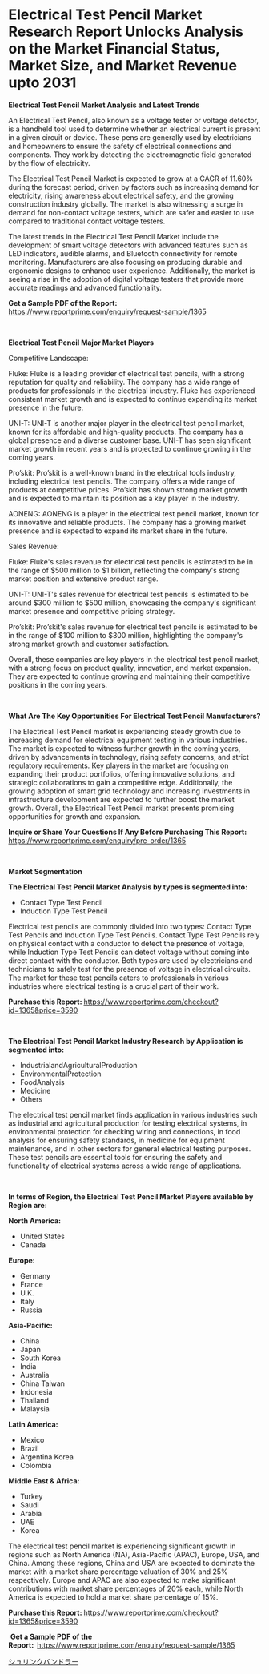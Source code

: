 <p><h1>Electrical Test Pencil Market Research Report Unlocks Analysis on the Market Financial Status, Market Size, and Market Revenue upto 2031</h1></p><p><strong>Electrical Test Pencil Market Analysis and Latest Trends</strong></p>
<p><p>An Electrical Test Pencil, also known as a voltage tester or voltage detector, is a handheld tool used to determine whether an electrical current is present in a given circuit or device. These pens are generally used by electricians and homeowners to ensure the safety of electrical connections and components. They work by detecting the electromagnetic field generated by the flow of electricity.</p><p>The Electrical Test Pencil Market is expected to grow at a CAGR of 11.60% during the forecast period, driven by factors such as increasing demand for electricity, rising awareness about electrical safety, and the growing construction industry globally. The market is also witnessing a surge in demand for non-contact voltage testers, which are safer and easier to use compared to traditional contact voltage testers.</p><p>The latest trends in the Electrical Test Pencil Market include the development of smart voltage detectors with advanced features such as LED indicators, audible alarms, and Bluetooth connectivity for remote monitoring. Manufacturers are also focusing on producing durable and ergonomic designs to enhance user experience. Additionally, the market is seeing a rise in the adoption of digital voltage testers that provide more accurate readings and advanced functionality.</p></p>
<p><strong>Get a Sample PDF of the Report:&nbsp;</strong> <a href="https://www.reportprime.com/enquiry/request-sample/1365">https://www.reportprime.com/enquiry/request-sample/1365</a></p>
<p>&nbsp;</p>
<p><strong>Electrical Test Pencil Major Market Players</strong></p>
<p><p>Competitive Landscape:</p><p>Fluke: Fluke is a leading provider of electrical test pencils, with a strong reputation for quality and reliability. The company has a wide range of products for professionals in the electrical industry. Fluke has experienced consistent market growth and is expected to continue expanding its market presence in the future.</p><p>UNI-T: UNI-T is another major player in the electrical test pencil market, known for its affordable and high-quality products. The company has a global presence and a diverse customer base. UNI-T has seen significant market growth in recent years and is projected to continue growing in the coming years.</p><p>Pro’skit: Pro’skit is a well-known brand in the electrical tools industry, including electrical test pencils. The company offers a wide range of products at competitive prices. Pro’skit has shown strong market growth and is expected to maintain its position as a key player in the industry.</p><p>AONENG: AONENG is a player in the electrical test pencil market, known for its innovative and reliable products. The company has a growing market presence and is expected to expand its market share in the future.</p><p>Sales Revenue:</p><p>Fluke: Fluke's sales revenue for electrical test pencils is estimated to be in the range of $500 million to $1 billion, reflecting the company's strong market position and extensive product range.</p><p>UNI-T: UNI-T's sales revenue for electrical test pencils is estimated to be around $300 million to $500 million, showcasing the company's significant market presence and competitive pricing strategy.</p><p>Pro’skit: Pro’skit's sales revenue for electrical test pencils is estimated to be in the range of $100 million to $300 million, highlighting the company's strong market growth and customer satisfaction.</p><p>Overall, these companies are key players in the electrical test pencil market, with a strong focus on product quality, innovation, and market expansion. They are expected to continue growing and maintaining their competitive positions in the coming years.</p></p>
<p>&nbsp;</p>
<p><strong>What Are The Key Opportunities For Electrical Test Pencil Manufacturers?</strong></p>
<p><p>The Electrical Test Pencil market is experiencing steady growth due to increasing demand for electrical equipment testing in various industries. The market is expected to witness further growth in the coming years, driven by advancements in technology, rising safety concerns, and strict regulatory requirements. Key players in the market are focusing on expanding their product portfolios, offering innovative solutions, and strategic collaborations to gain a competitive edge. Additionally, the growing adoption of smart grid technology and increasing investments in infrastructure development are expected to further boost the market growth. Overall, the Electrical Test Pencil market presents promising opportunities for growth and expansion.</p></p>
<p><strong>Inquire or Share Your Questions If Any Before Purchasing This Report:</strong> <a href="https://www.reportprime.com/enquiry/pre-order/1365">https://www.reportprime.com/enquiry/pre-order/1365</a></p>
<p>&nbsp;</p>
<p><strong>Market Segmentation</strong></p>
<p><strong>The Electrical Test Pencil Market Analysis by types is segmented into:</strong></p>
<p><ul><li>Contact Type Test Pencil</li><li>Induction Type Test Pencil</li></ul></p>
<p><p>Electrical test pencils are commonly divided into two types: Contact Type Test Pencils and Induction Type Test Pencils. Contact Type Test Pencils rely on physical contact with a conductor to detect the presence of voltage, while Induction Type Test Pencils can detect voltage without coming into direct contact with the conductor. Both types are used by electricians and technicians to safely test for the presence of voltage in electrical circuits. The market for these test pencils caters to professionals in various industries where electrical testing is a crucial part of their work.</p></p>
<p><strong>Purchase this Report:&nbsp;</strong><a href="https://www.reportprime.com/checkout?id=1365&price=3590">https://www.reportprime.com/checkout?id=1365&price=3590</a></p>
<p>&nbsp;</p>
<p><strong>The Electrical Test Pencil Market Industry Research by Application is segmented into:</strong></p>
<p><ul><li>IndustrialandAgriculturalProduction</li><li>EnvironmentalProtection</li><li>FoodAnalysis</li><li>Medicine</li><li>Others</li></ul></p>
<p><p>The electrical test pencil market finds application in various industries such as industrial and agricultural production for testing electrical systems, in environmental protection for checking wiring and connections, in food analysis for ensuring safety standards, in medicine for equipment maintenance, and in other sectors for general electrical testing purposes. These test pencils are essential tools for ensuring the safety and functionality of electrical systems across a wide range of applications.</p></p>
<p>&nbsp;</p>
<p><strong>In terms of Region, the Electrical Test Pencil Market Players available by Region are:</strong></p>
<p>
    <p> <strong> North America: </strong>
        <ul>
            <li>United States</li>
            <li>Canada</li>
        </ul>
        </p> 
    <p> <strong> Europe: </strong>
        <ul>
            <li>Germany</li>
            <li>France</li>
            <li>U.K.</li>
            <li>Italy</li>
            <li>Russia</li>
        </ul>
        </p> 
    <p> <strong> Asia-Pacific: </strong>
        <ul>
            <li>China</li>
            <li>Japan</li>
            <li>South Korea</li>
            <li>India</li>
            <li>Australia</li>
            <li>China Taiwan</li>
            <li>Indonesia</li>
            <li>Thailand</li>
            <li>Malaysia</li>
        </ul>
        </p> 
    <p> <strong> Latin America: </strong>
        <ul>
            <li>Mexico</li>
            <li>Brazil</li>
            <li>Argentina Korea</li>
            <li>Colombia</li>
        </ul>
        </p> 
    <p> <strong> Middle East & Africa: </strong>
        <ul>
            <li>Turkey</li>
            <li>Saudi</li>
            <li>Arabia</li>
            <li>UAE</li>
            <li>Korea</li>
        </ul>
    </p>
    </p>
<p><p>The electrical test pencil market is experiencing significant growth in regions such as North America (NA), Asia-Pacific (APAC), Europe, USA, and China. Among these regions, China and USA are expected to dominate the market with a market share percentage valuation of 30% and 25% respectively. Europe and APAC are also expected to make significant contributions with market share percentages of 20% each, while North America is expected to hold a market share percentage of 15%.</p></p>
<p><strong>Purchase this Report: </strong><a href="https://www.reportprime.com/checkout?id=1365&price=3590">https://www.reportprime.com/checkout?id=1365&price=3590</a></p>
<p>&nbsp;<strong>Get a Sample PDF of the Report:&nbsp;&nbsp;</strong><a href="https://www.reportprime.com/enquiry/request-sample/1365">https://www.reportprime.com/enquiry/request-sample/1365</a></p>
<p><strong></strong></p>
<p><p><a href="https://github.com/ppmazlotr77499/Market-Research-Report-List-1/blob/main/46720499356.md">シュリンクバンドラー</a></p></p>